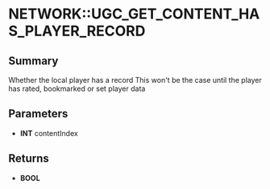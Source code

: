 # NETWORK::UGC_GET_CONTENT_HAS_PLAYER_RECORD

## Summary
Whether the local player has a record
This won't be the case until the player has rated, bookmarked or set player data

## Parameters
* **INT** contentIndex

## Returns
* **BOOL**
